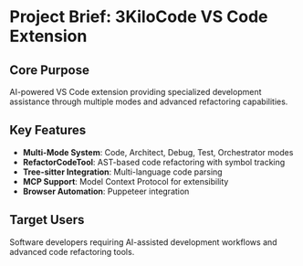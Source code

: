 # Project Brief: 3KiloCode VS Code Extension

## Core Purpose
AI-powered VS Code extension providing specialized development assistance through multiple modes and advanced refactoring capabilities.

## Key Features
- **Multi-Mode System**: Code, Architect, Debug, Test, Orchestrator modes
- **RefactorCodeTool**: AST-based code refactoring with symbol tracking
- **Tree-sitter Integration**: Multi-language code parsing
- **MCP Support**: Model Context Protocol for extensibility
- **Browser Automation**: Puppeteer integration

## Target Users
Software developers requiring AI-assisted development workflows and advanced code refactoring tools.